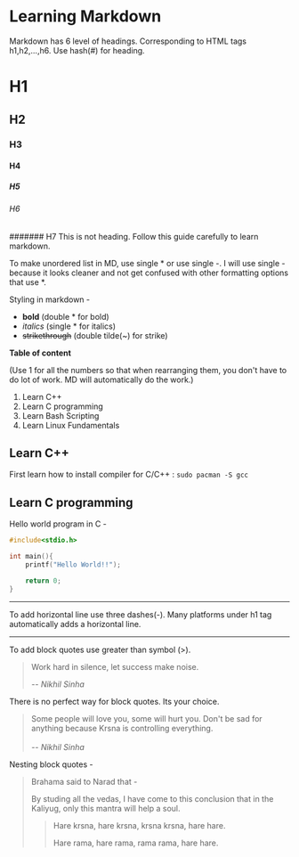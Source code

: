 # Learning Markdown

Markdown has 6 level of headings. Corresponding to HTML tags h1,h2,...,h6.
Use hash(#) for heading.

# H1
## H2
### H3
#### H4
##### H5
###### H6
####### H7 This is not heading. Follow this guide carefully to learn markdown.

To make unordered list in MD, use single * or use single -. I will use single - because it looks cleaner and not get confused with other formatting options that use *.


Styling in markdown - 
- **bold** (double * for bold)
- *italics* (single * for italics)
- ~~strikethrough~~ (double tilde(~) for strike)

**Table of content**

(Use 1 for all the numbers so that when rearranging them, you don't have to do lot of work. MD will automatically do the work.)

1. Learn C++
1. Learn C programming 
1. Learn Bash Scripting
1. Learn Linux Fundamentals


## Learn C++

First learn how to install compiler for C/C++ : `sudo pacman -S gcc`

## Learn C programming  

Hello world program in C -
```c
#include<stdio.h>

int main(){
    printf("Hello World!!");

    return 0;
}
```

---

To add horizontal line use three dashes(-). Many platforms under h1 tag automatically adds a horizontal line.

---

To add block quotes use greater than symbol (>).

> Work hard in silence, let success make noise.
>
> -- <cite> Nikhil Sinha </cite>

There is no perfect way for block quotes. Its your choice. 

> Some people will love you, some will hurt you. Don't be sad for anything because Krsna is controlling everything. <br> <br>
> --  *Nikhil Sinha*


Nesting block quotes - 

> Brahama said to Narad that -
>
> By studing all the vedas, I have come to this conclusion that in the Kaliyug, only this mantra will help a soul. 
>
>> Hare krsna, hare krsna, krsna krsna, hare hare.
>>
>> Hare rama, hare rama, rama rama, hare hare.
